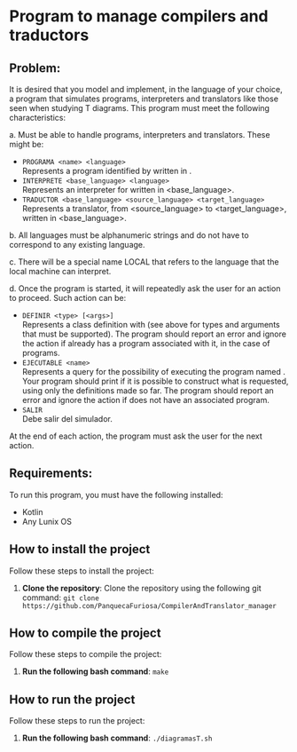 # Program to manage compilers and traductors

## Problem:

It is desired that you model and implement, in the language of your choice, a program that simulates programs, interpreters and translators like those seen when studying T diagrams. 
This program must meet the following characteristics:

a. Must be able to handle programs, interpreters and translators. These might be:
  - ```PROGRAMA <name> <language>```<br>
    Represents a program identified by <name> written in <language>.
  - ```INTERPRETE <base_language> <language>```<br>
    Represents an interpreter for <language> written in <base_language>.
  - ```TRADUCTOR <base_language> <source_language> <target_language>```<br>
    Represents a translator, from <source_language> to <target_language>, written in <base_language>.
    
b. All languages ​​must be alphanumeric strings and do not have to correspond to any existing language.

c. There will be a special name LOCAL that refers to the language that the local machine can interpret.

d. Once the program is started, it will repeatedly ask the user for an action to proceed. Such action can be:
  - ```DEFINIR <type> [<args>]```<br>
    Represents a class definition <type> with <args> (see above for types and arguments that must be supported).
    The program should report an error and ignore the action if <name> already has a program associated with it, in the case of programs.
  - ```EJECUTABLE <name>```<br>
    Represents a query for the possibility of executing the program named <name>.
    Your program should print if it is possible to construct what is requested, using only the definitions made so far.
    The program should report an error and ignore the action if <name> does not have an associated program.
  - ```SALIR```<br>
    Debe salir del simulador.
    
At the end of each action, the program must ask the user for the next action.

## Requirements:
To run this program, you must have the following installed:
- Kotlin
- Any Lunix OS

## How to install the project
Follow these steps to install the project:
1. **Clone the repository**: Clone the repository using the following git command:
   ```git clone https://github.com/PanquecaFuriosa/CompilerAndTranslator_manager```

## How to compile the project
Follow these steps to compile the project:
1. **Run the following bash command**:
   ```make```

## How to run the project
Follow these steps to run the project:
1. **Run the following bash command**:
   ```./diagramasT.sh```
